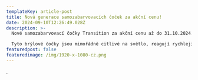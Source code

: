 ```yaml
---
templateKey: article-post
title: Nová generace samozabarvovacích čoček za akční cenu!
date: 2024-09-10T12:26:49.028Z
description: >-
  Nové samozabarvovací čočky Transition za akční cenu až do 31.10.2024.

  Tyto brýlové čočky jsou mimořádně citlivé na světlo, reagují rychleji, uvnitř v místnosti jsou čiré a venku se během pár vteřin ztmaví. Blokují UV záření, filtrují modrofialové světlo a jsou dostupné v 8 barevných variantách! Více informací Vám rádi poskytneme v optice na náměstí.
featuredpost: false
featuredimage: /img/1920-x-1080-cz.png
---
```

.﻿